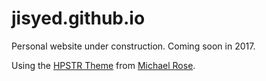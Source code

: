 # jisyed.github.io

Personal website under construction. Coming soon in 2017.

Using the [HPSTR Theme](https://github.com/mmistakes/hpstr-jekyll-theme) from [Michael Rose](https://mademistakes.com/work/).
